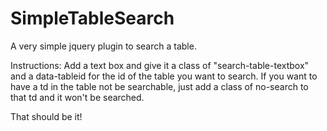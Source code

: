 SimpleTableSearch
=================

A very simple jquery plugin to search a table. 

Instructions:
Add a text box and give it a class of "search-table-textbox" and a data-tableid for the id of the table you want to search.
If you want to have a td in the table not be searchable, just add a class of no-search to that td and it won't be searched.

That should be it!
